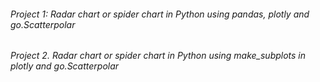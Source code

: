 ###### Project 1: Radar chart or spider chart in Python using pandas, plotly and go.Scatterpolar
###### Project 2. Radar chart or spider chart in Python using make_subplots in plotly and go.Scatterpolar

